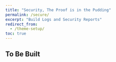 ```yaml
---
title: "Security, The Proof is in the Pudding"
permalink: /secure/
excerpt: "Build Logs and Security Reports"
redirect_from:
  - /theme-setup/
toc: true
---
```


## To Be Built
